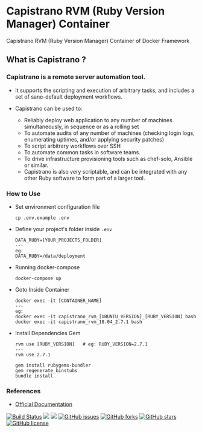 # Capistrano RVM (Ruby Version Manager) Container
Capistrano RVM (Ruby Version Manager) Container of Docker Framework

## What is Capistrano ?
### Capistrano is a remote server automation tool.
* It supports the scripting and execution of arbitrary tasks, and includes a set of sane-default deployment workflows.

* Capistrano can be used to:
  - Reliably deploy web application to any number of machines simultaneously, in sequence or as a rolling set
  - To automate audits of any number of machines (checking login logs, enumerating uptimes, and/or applying security patches)
  - To script arbitrary workflows over SSH
  - To automate common tasks in software teams.
  - To drive infrastructure provisioning tools such as chef-solo, Ansible or similar.
  - Capistrano is also very scriptable, and can be integrated with any other Ruby software to form part of a larger tool.

### How to Use
* Set environment configuration file
  ```
  cp .env.example .env
  ```
* Define your project's folder inside `.env`
  ```
  DATA_RUBY=[YOUR_PROJECTS_FOLDER]
  ---
  eg:
  DATA_RUBY=/data/deployment
  ```
* Running docker-compose
  ```
  docker-compose up
  ```
* Goto Inside Container
  ```
  docker exec -it [CONTAINER_NAME]
  ---
  eg:
  docker exec -it capistrano_rvm_[UBUNTU_VERSION]_[RUBY_VERSION] bash
  docker exec -it capistrano_rvm_18.04_2.7.1 bash
  ```
* Install Dependencies Gem
  ```
  rvm use [RUBY_VERSION]   # eg: RUBY_VERSION=2.7.1
  ---
  rvm use 2.7.1

  gem install rubygems-bundler
  gem regenerate_binstubs
  bundle install
  ```

### References
* [Official Documentation](https://capistranorb.com/documentation/overview/what-is-capistrano/)

[![Build Status](https://travis-ci.org/dockerframework/capistrano-rvm.svg?branch=master)](https://travis-ci.org/dockerframework/capistrano-rvm) [![](https://images.microbadger.com/badges/image/dockerframework/capistrano-rvm:latest.svg)](https://microbadger.com/images/dockerframework/capistrano-rvm:latest "Layers") [![](https://images.microbadger.com/badges/version/dockerframework/capistrano-rvm:latest.svg)](https://microbadger.com/images/dockerframework/capistrano-rvm:latest "Version") [![GitHub issues](https://img.shields.io/github/issues/dockerframework/capistrano-rvm.svg)](https://github.com/dockerframework/capistrano-rvm/issues) [![GitHub forks](https://img.shields.io/github/forks/dockerframework/capistrano-rvm.svg)](https://github.com/dockerframework/capistrano-rvm/network) [![GitHub stars](https://img.shields.io/github/stars/dockerframework/capistrano-rvm.svg)](https://github.com/dockerframework/capistrano-rvm/stargazers) [![GitHub license](https://img.shields.io/badge/license-MIT-blue.svg)](https://raw.githubusercontent.com/dockerframework/capistrano-rvm/master/LICENSE)
